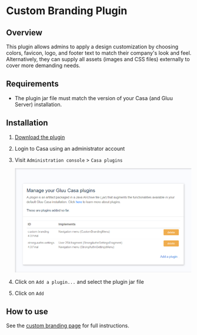 # Custom Branding Plugin
## Overview
This plugin allows admins to apply a design customization by choosing colors, favicon, logo, and footer text to match their company's look and feel. Alternatively, they can supply all assets (images and CSS files) externally to cover more demanding needs.

## Requirements

- The plugin jar file must match the version of your Casa (and Gluu Server) installation.
    
## Installation

1. [Download the plugin](https://maven.gluu.org/maven/org/gluu/casa/plugins/custom-branding/4.3.0.Final/custom-branding-4.3.0.Final-jar-with-dependencies.jar)

1. Login to Casa using an administrator account

1. Visit `Administration console` > `Casa plugins`

    ![plugins page](../img/plugins/plugins314.png)

1. Click on `Add a plugin...` and select the plugin jar file

1. Click on `Add` 

## How to use

See the [custom branding page](https://gluu.org/docs/casa/4.3/administration/custom-branding/) for full instructions.
